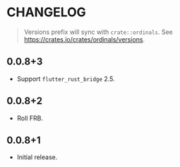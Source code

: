 # CHANGELOG

> Versions prefix will sync with `crate::ordinals`.
> See https://crates.io/crates/ordinals/versions.

## 0.0.8+3

- Support `flutter_rust_bridge` 2.5.

## 0.0.8+2

- Roll FRB.

## 0.0.8+1

- Initial release.
